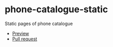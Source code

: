 # phone-catalogue-static
Static pages of phone catalogue

* [Preview](https://vladikcoder.github.io/phones-app/)
* [Pull request](https://github.com/vladikcoder/phones-app/pull/1/files)